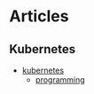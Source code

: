 # Articles

## Kubernetes
* [kubernetes](/articles/kubernetes/README.md)
    * [programming](/articles/kubernetes/programming/README.md)